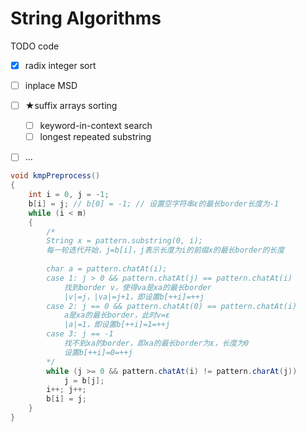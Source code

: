 # String Algorithms



TODO code

* [x] radix integer sort
* [ ] inplace MSD
* [ ] ★suffix arrays sorting
  * [ ] keyword-in-context search
  * [ ] longest repeated substring
* [ ] ...



```java
void kmpPreprocess()
{
    int i = 0, j = -1;
    b[i] = j; // b[0] = -1; // 设置空字符串ε的最长border长度为-1
    while (i < m)
    {
        /*
        String x = pattern.substring(0, i);
        每一轮迭代开始，j=b[i]，j表示长度为i的前缀x的最长border的长度
        
        char a = pattern.chatAt(i);
        case 1: j > 0 && pattern.chatAt(j) == pattern.chatAt(i)
        	找到border v，使得va是xa的最长border
        	|v|=j，|va|=j+1，即设置b[++i]=++j
        case 2: j == 0 && pattern.chatAt(0) == pattern.chatAt(i)
        	a是xa的最长border，此时v=ε
        	|a|=1，即设置b[++i]=1=++j
        case 3: j == -1
        	找不到xa的border，即xa的最长border为ε，长度为0
        	设置b[++i]=0=++j
        */
        while (j >= 0 && pattern.chatAt(i) != pattern.charAt(j)) 
            j = b[j];
        i++; j++;
        b[i] = j;
    }
}
```



